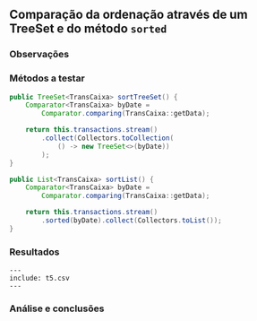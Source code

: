 ## Comparação da ordenação através de um TreeSet e do método `sorted`

### Observações

### Métodos a testar

```{.java caption="Ordenação através de um TreeSet"}
public TreeSet<TransCaixa> sortTreeSet() {
    Comparator<TransCaixa> byDate =
        Comparator.comparing(TransCaixa::getData);

    return this.transactions.stream()
        .collect(Collectors.toCollection(
            () -> new TreeSet<>(byDate))
        );
}
```

```{.java caption="Ordenação através do método sorted"}
public List<TransCaixa> sortList() {
    Comparator<TransCaixa> byDate =
        Comparator.comparing(TransCaixa::getData);

    return this.transactions.stream()
        .sorted(byDate).collect(Collectors.toList());
}
```


### Resultados

```table
---
include: t5.csv
---
```

### Análise e conclusões